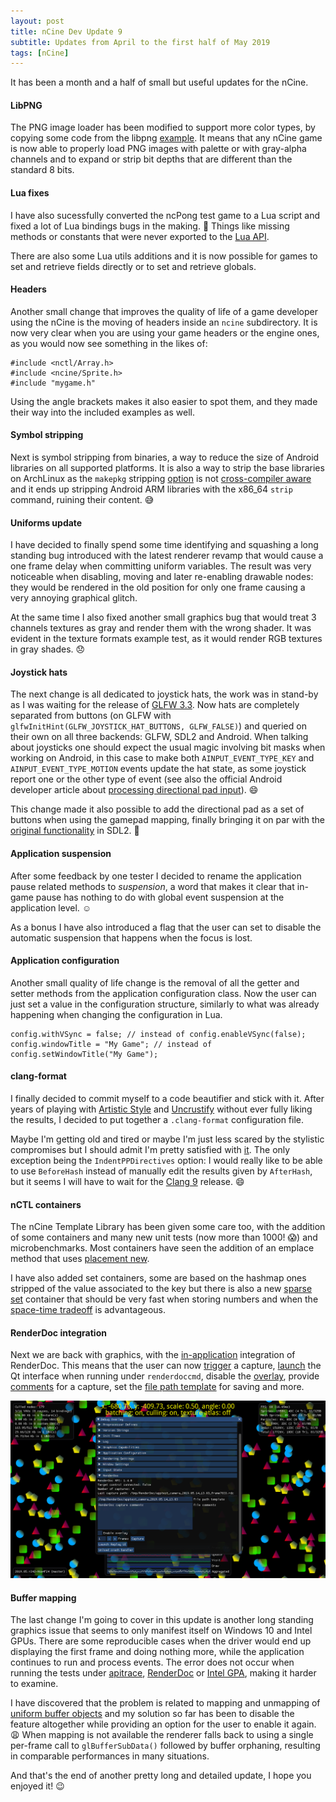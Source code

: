 ```yaml
---
layout: post
title: nCine Dev Update 9
subtitle: Updates from April to the first half of May 2019
tags: [nCine]
---
```


It has been a month and a half of small but useful updates for the nCine.

#### LibPNG
The PNG image loader has been modified to support more color types, by copying some code from the libpng [example](https://sourceforge.net/p/libpng/code/ci/master/tree/example.c). It means that any nCine game is now able to properly load PNG images with palette or with gray-alpha channels and to expand or strip bit depths that are different than the standard 8 bits.

#### Lua fixes
I have also sucessfully converted the ncPong test game to a Lua script and fixed a lot of Lua bindings bugs in the making. :bug:
Things like missing methods or constants that were never exported to the [Lua API](https://ncine.github.io/lua_api.html).

There are also some Lua utils additions and it is now possible for games to set and retrieve fields directly or to set and retrieve globals.

#### Headers
Another small change that improves the quality of life of a game developer using the nCine is the moving of headers inside an `ncine` subdirectory.
It is now very clear when you are using your game headers or the engine ones, as you would now see something in the likes of:

```
#include <nctl/Array.h>
#include <ncine/Sprite.h>
#include "mygame.h"
```

Using the angle brackets makes it also easier to spot them, and they made their way into the included examples as well.

#### Symbol stripping
Next is symbol stripping from binaries, a way to reduce the size of Android libraries on all supported platforms. It is also a way to strip the base libraries on ArchLinux as the `makepkg` stripping [option](https://www.archlinux.org/pacman/makepkg.conf.5.html) is not [cross-compiler aware](https://bugs.archlinux.org/task/42848) and it ends up stripping Android ARM libraries with the x86_64 `strip` command, ruining their content. :sweat_smile:

#### Uniforms update
I have decided to finally spend some time identifying and squashing a long standing bug introduced with the latest renderer revamp that would cause a one frame delay when committing uniform variables. The result was very noticeable when disabling, moving and later re-enabling drawable nodes: they would be rendered in the old position for only one frame causing a very annoying graphical glitch.

At the same time I also fixed another small graphics bug that would treat 3 channels textures as gray and render them with the wrong shader.
It was evident in the texture formats example test, as it would render RGB textures in gray shades. :disappointed:

#### Joystick hats
The next change is all dedicated to joystick hats, the work was in stand-by as I was waiting for the release of [GLFW 3.3](https://github.com/glfw/glfw/releases/tag/3.3). Now hats are completely separated from buttons (on GLFW with `glfwInitHint(GLFW_JOYSTICK_HAT_BUTTONS, GLFW_FALSE)`) and queried on their own on all three backends: GLFW, SDL2 and Android. When talking about joysticks one should expect the usual magic involving bit masks when working on Android, in this case to make both `AINPUT_EVENT_TYPE_KEY` and `AINPUT_EVENT_TYPE_MOTION` events update the hat state, as some joystick report one or the other type of event (see also the official Android developer article about [processing directional pad input](https://developer.android.com/training/game-controllers/controller-input#dpad)). :smile:

This change made it also possible to add the directional pad as a set of buttons when using the gamepad mapping, finally bringing it on par with the [original functionality](https://wiki.libsdl.org/CategoryGameController) in SDL2. :muscle:

#### Application suspension
After some feedback by one tester I decided to rename the application pause related methods to _suspension_, a word that makes it clear that in-game pause has nothing to do with global event suspension at the application level. :relaxed:

As a bonus I have also introduced a flag that the user can set to disable the automatic suspension that happens when the focus is lost.

#### Application configuration
Another small quality of life change is the removal of all the getter and setter methods from the application configuration class.
Now the user can just set a value in the configuration structure, similarly to what was already happening when changing the configuration in Lua.

```
config.withVSync = false; // instead of config.enableVSync(false);
config.windowTitle = "My Game"; // instead of config.setWindowTitle("My Game");
```

#### clang-format
I finally decided to commit myself to a code beautifier and stick with it. After years of playing with [Artistic Style](http://astyle.sourceforge.net/) and [Uncrustify](http://uncrustify.sourceforge.net/) without ever fully liking the results, I decided to put together a `.clang-format` configuration file.

Maybe I'm getting old and tired or maybe I'm just less scared by the stylistic compromises but I should admit I'm pretty satisfied with [it](https://clang.llvm.org/docs/ClangFormat.html). The only exception being the `IndentPPDirectives` option: I would really like to be able to use `BeforeHash` instead of manually edit the results given by `AfterHash`, but it seems I will have to wait for the [Clang 9](https://reviews.llvm.org/D52150) release. :smile:

#### nCTL containers
The nCine Template Library has been given some care too, with the addition of some containers and many new unit tests (now more than 1000! :scream:) and microbenchmarks.
Most containers have seen the addition of an emplace method that uses [placement new](https://en.cppreference.com/w/cpp/language/new#Placement_new).

I have also added set containers, some are based on the hashmap ones stripped of the value associated to the key but there is also a new [sparse set](https://www.geeksforgeeks.org/sparse-set/) container that should be very fast when storing numbers and when the [space-time tradeoff](https://en.wikipedia.org/wiki/Space%E2%80%93time_tradeoff) is advantageous.

#### RenderDoc integration
Next we are back with graphics, with the [in-application](https://renderdoc.org/docs/in_application_api.html) integration of RenderDoc. This means that the user can now [trigger](https://renderdoc.org/docs/in_application_api.html#_CPPv214TriggerCapturev) a capture, [launch](https://renderdoc.org/docs/in_application_api.html#_CPPv214LaunchReplayUI8uint32_tPKc) the Qt interface when running under `renderdoccmd`, disable the [overlay](https://renderdoc.org/docs/in_application_api.html#_CPPv215MaskOverlayBits8uint32_t8uint32_t), provide [comments](https://renderdoc.org/docs/in_application_api.html#_CPPv222SetCaptureFileCommentsPKcPKc) for a capture, set the [file path template](https://renderdoc.org/docs/in_application_api.html#_CPPv226SetCaptureFilePathTemplatePKc) for saving and more.

![RenderDoc in-application integration](/images/RenderDoc_integration.png "RenderDoc in-application integration")

#### Buffer mapping
The last change I'm going to cover in this update is another long standing graphics issue that seems to only manifest itself on Windows 10 and Intel GPUs. There are some reproducible cases when the driver would end up displaying the first frame and doing nothing more, while the application continues to run and process events. The error does not occur when running the tests under [apitrace](http://apitrace.github.io/), [RenderDoc](https://renderdoc.org/) or [Intel GPA](https://software.intel.com/en-us/gpa), making it harder to examine.

I have discovered that the problem is related to mapping and unmapping of [uniform buffer objects](https://www.khronos.org/opengl/wiki/Uniform_Buffer_Object) and my solution so far has been to disable the feature altogether while providing an option for the user to enable it again. :weary:
When mapping is not available the renderer falls back to using a single per-frame call to `glBufferSubData()` followed by buffer orphaning, resulting in comparable performances in many situations.

And that's the end of another pretty long and detailed update, I hope you enjoyed it! :wink:
